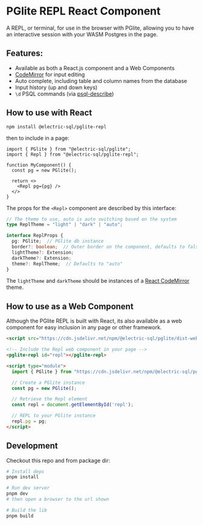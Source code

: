 # PGlite REPL React Component

A REPL, or terminal, for use in the browser with PGlite, allowing you to have an interactive session with your WASM Postgres in the page.

## Features:

- Available as both a React.js component and a Web Components
- [CodeMirror](https://codemirror.net) for input editing
- Auto complete, including table and column names from the database
- Input history (up and down keys)
- `\d` PSQL commands (via [psql-describe](https://www.npmjs.com/package/psql-describe))

## How to use with React

```
npm install @electric-sql/pglite-repl
```

then to include in a page:

```tsx
import { PGlite } from "@electric-sql/pglite";
import { Repl } from "@electric-sql/pglite-repl";

function MyComponent() {
  const pg = new PGlite();

  return <>
    <Repl pg={pg} />
  </>
}
```

The props for the `<Repl>` component are described by this interface:

```ts
// The theme to use, auto is auto switching based on the system
type ReplTheme = "light" | "dark" | "auto";

interface ReplProps {
  pg: PGlite;  // PGlite db instance
  border?: boolean;  // Outer border on the component, defaults to false
  lightTheme?: Extension;
  darkTheme?: Extension;
  theme?: ReplTheme;  // Defaults to "auto"
}
```

The `lightTheme` and `darkTheme` should be instances of a [React CodeMirror](https://uiwjs.github.io/react-codemirror/) theme.

## How to use as a Web Component

Although the PGlite REPL is built with React, its also available as a web component for easy inclusion in any page or other framework.

```html
<script src="https://cdn.jsdelivr.net/npm/@electric-sql/pglite/dist-webcomponent/Repl.js" type="module"></script>

<!-- Include the Repl web component in your page -->
<pglite-repl id="repl"></pglite-repl>

<script type="module">
  import { PGlite } from "https://cdn.jsdelivr.net/npm/@electric-sql/pglite/dist/index.js";

  // Create a PGlite instance
  const pg = new PGlite();

  // Retrieve the Repl element
  const repl = document.getElementById('repl');

  // REPL to your PGlite instance
  repl.pg = pg;
</script>
```

## Development

Checkout this repo and from package dir:

```sh
# Install deps
pnpm install

# Run dev server
pnpm dev
# then open a browser to the url shown

# Build the lib
pnpm build
```
